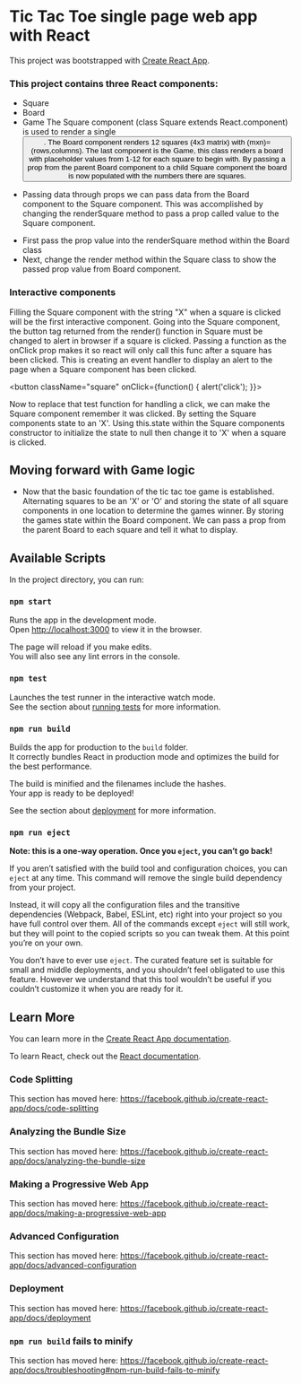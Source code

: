 # Tic Tac Toe single page web app with React
This project was bootstrapped with [Create React App](https://github.com/facebook/create-react-app).

### This project contains three React components:
- Square
- Board
- Game
The Square component (class Square extends React.component) is used to render a single <button>. The Board component renders 12 squares (4x3 matrix) with (mxn)=(rows,columns). The last component is the Game, this class renders a board with placeholder values from 1-12 for each square to begin with. By passing a prop from the parent Board component to a child Square component the board is now populated with the numbers there are squares.

* Passing data through props we can pass data from the Board component to the Square component. This was accomplished by changing the renderSquare method to pass a prop called value to the Square component.
- First pass the prop value into the renderSquare method within the Board class
- Next, change the render method within the Square class to show the passed prop value from Board component.

### Interactive components
Filling the Square component with the string "X" when a square is clicked will be the first interactive component. Going into the Square component, the button tag returned from the render() function in Square must be changed to alert in browser if a square is clicked.
Passing a function as the onClick prop makes it so react will only call this func after a square has been clicked. This is creating an event handler to display an alert to the page when a Square component has been clicked.

<button className="square" onClick={function() { alert('click'); }}>

Now to replace that test function for handling a click, we can make the Square component remember it was clicked. By setting the Square components state to an 'X'. Using this.state within the Square components constructor to initialize the state to null then change it to 'X' when a square is clicked.

## Moving forward with Game logic
- Now that the basic foundation of the tic tac toe game is established. Alternating squares to be an 'X' or 'O' and storing the state of all square components in one location to determine the games winner. By storing the games state within the Board component. We can pass a prop from the parent Board to each square and tell it what to display. 

## Available Scripts

In the project directory, you can run:

### `npm start`

Runs the app in the development mode.<br />
Open [http://localhost:3000](http://localhost:3000) to view it in the browser.

The page will reload if you make edits.<br />
You will also see any lint errors in the console.

### `npm test`

Launches the test runner in the interactive watch mode.<br />
See the section about [running tests](https://facebook.github.io/create-react-app/docs/running-tests) for more information.

### `npm run build`

Builds the app for production to the `build` folder.<br />
It correctly bundles React in production mode and optimizes the build for the best performance.

The build is minified and the filenames include the hashes.<br />
Your app is ready to be deployed!

See the section about [deployment](https://facebook.github.io/create-react-app/docs/deployment) for more information.

### `npm run eject`

**Note: this is a one-way operation. Once you `eject`, you can’t go back!**

If you aren’t satisfied with the build tool and configuration choices, you can `eject` at any time. This command will remove the single build dependency from your project.

Instead, it will copy all the configuration files and the transitive dependencies (Webpack, Babel, ESLint, etc) right into your project so you have full control over them. All of the commands except `eject` will still work, but they will point to the copied scripts so you can tweak them. At this point you’re on your own.

You don’t have to ever use `eject`. The curated feature set is suitable for small and middle deployments, and you shouldn’t feel obligated to use this feature. However we understand that this tool wouldn’t be useful if you couldn’t customize it when you are ready for it.

## Learn More

You can learn more in the [Create React App documentation](https://facebook.github.io/create-react-app/docs/getting-started).

To learn React, check out the [React documentation](https://reactjs.org/).

### Code Splitting

This section has moved here: https://facebook.github.io/create-react-app/docs/code-splitting

### Analyzing the Bundle Size

This section has moved here: https://facebook.github.io/create-react-app/docs/analyzing-the-bundle-size

### Making a Progressive Web App

This section has moved here: https://facebook.github.io/create-react-app/docs/making-a-progressive-web-app

### Advanced Configuration

This section has moved here: https://facebook.github.io/create-react-app/docs/advanced-configuration

### Deployment

This section has moved here: https://facebook.github.io/create-react-app/docs/deployment

### `npm run build` fails to minify

This section has moved here: https://facebook.github.io/create-react-app/docs/troubleshooting#npm-run-build-fails-to-minify
